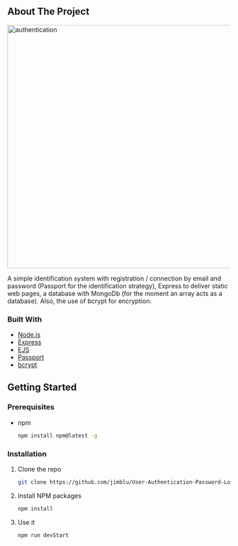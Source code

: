 ## About The Project

[<img align="center" alt="authentication" width="550px" src="https://user-images.githubusercontent.com/71411560/111923427-77d7da00-8a9f-11eb-83aa-861d7d3fa16e.png" />](https://stark-mountain-21346.herokuapp.com/register)

A simple identification system with registration / connection by email and password (Passport for the identification strategy), Express to deliver static web pages, a database with MongoDb (for the moment an array acts as a database). Also, the use of bcrypt for encryption.

### Built With

* [Node.js](https://nodejs.org/en/)
* [Express](https://expressjs.com/)
* [EJS](https://ejs.co/)
* [Passport](http://www.passportjs.org/)
* [bcrypt](https://www.bcrypt.fr/questions)

<!-- GETTING STARTED -->
## Getting Started

### Prerequisites

* npm
  ```sh
  npm install npm@latest -g
  ```

### Installation

1. Clone the repo
   ```sh
   git clone https://github.com/jimblu/User-Authentication-Password-Login.git
   ```
2. Install NPM packages
   ```sh
   npm install
   ```
3. Use it
   ```sh
   npm run devStart
   ```
